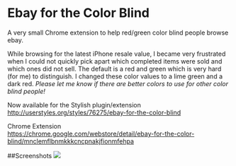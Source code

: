 Ebay for the Color Blind
================

A very small Chrome extension to help red/green color blind people browse ebay.

While browsing for the latest iPhone resale value, I became very frustrated when I could not quickly pick apart which completed items were sold and which ones did not sell. The default is a red and green which is very hard (for me) to distinguish. I changed these color values to a lime green and a dark red.
*Please let me know if there are better colors to use for other color blind people!*

Now available for the Stylish plugin/extension <br>
http://userstyles.org/styles/76275/ebay-for-the-color-blind

Chrome Extension <br>
https://chrome.google.com/webstore/detail/ebay-for-the-color-blind/mnclemflbnmkkkcncpnakjfionmfehpa


##Screenshots
<img src="https://dl.dropbox.com/u/1407764/www/gitHub/ebay-color-blind-screnshot.jpg" />


